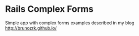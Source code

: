 Rails Complex Forms
================

Simple app with complex forms examples described in my blog http://brunozrk.github.io/
